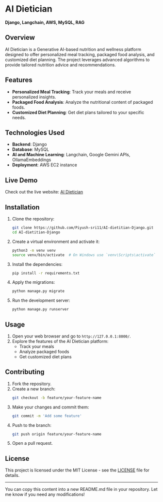 # AI Dietician

**Django, Langchain, AWS, MySQL, RAG**

## Overview

AI Dietician is a Generative AI-based nutrition and wellness platform designed to offer personalized meal tracking, packaged food analysis, and customized diet planning. The project leverages advanced algorithms to provide tailored nutrition advice and recommendations.

## Features

- **Personalized Meal Tracking**: Track your meals and receive personalized insights.
- **Packaged Food Analysis**: Analyze the nutritional content of packaged foods.
- **Customized Diet Planning**: Get diet plans tailored to your specific needs.

## Technologies Used

- **Backend**: Django
- **Database**: MySQL
- **AI and Machine Learning**: Langchain, Google Gemini APIs, OllamaEmbeddings
- **Deployment**: AWS EC2 instance

## Live Demo

Check out the live website: [AI Dietician](https://piyush8992.pythonanywhere.com/)

## Installation

1. Clone the repository:
    ```bash
    git clone https://github.com/Piyush-sri11/AI-dietitian-Django.git
    cd AI-dietitian-Django
    ```

2. Create a virtual environment and activate it:
    ```bash
    python3 -m venv venv
    source venv/bin/activate  # On Windows use `venv\Scripts\activate`
    ```

3. Install the dependencies:
    ```bash
    pip install -r requirements.txt
    ```

4. Apply the migrations:
    ```bash
    python manage.py migrate
    ```

5. Run the development server:
    ```bash
    python manage.py runserver
    ```

## Usage

1. Open your web browser and go to `http://127.0.0.1:8000/`.
2. Explore the features of the AI Dietician platform:
    - Track your meals
    - Analyze packaged foods
    - Get customized diet plans

## Contributing

1. Fork the repository.
2. Create a new branch:
    ```bash
    git checkout -b feature/your-feature-name
    ```
3. Make your changes and commit them:
    ```bash
    git commit -m 'Add some feature'
    ```
4. Push to the branch:
    ```bash
    git push origin feature/your-feature-name
    ```
5. Open a pull request.

## License

This project is licensed under the MIT License - see the [LICENSE](LICENSE) file for details.

---

You can copy this content into a new README.md file in your repository. Let me know if you need any modifications!
